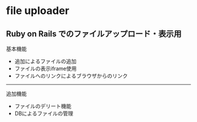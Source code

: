 # file uploader
Ruby on Rails でのファイルアップロード・表示用
---
基本機能
- 追加によるファイルの追加
- ファイルの表示iframe使用
- ファイルへのリンクによるブラウザからのリンク
---

追加機能
- ファイルのデリート機能
- DBによるファイルの管理
